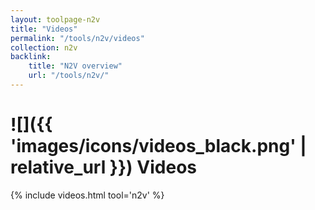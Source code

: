 ```yaml
---
layout: toolpage-n2v
title: "Videos"
permalink: "/tools/n2v/videos"
collection: n2v
backlink:
    title: "N2V overview"
    url: "/tools/n2v/"
---
```


# ![]({{ 'images/icons/videos_black.png' | relative_url }}) Videos

{% include videos.html tool='n2v' %}